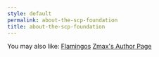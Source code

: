 ```yaml
---
style: default
permalink: about-the-scp-foundation
title: about-the-scp-foundation
---
```

You may also like:
[Flamingos](http://scp-wiki.net/flamingos)
[Zmax's Author Page](http://scp-wiki.net/zmax-s-author-page)